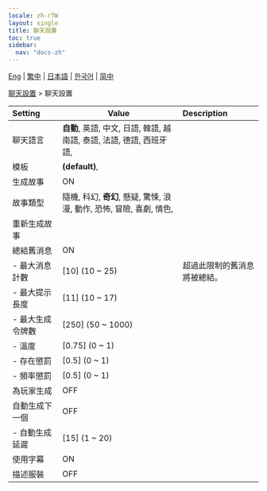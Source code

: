 ```yaml
---
locale: zh-rTW
layout: single
title: 聊天設置
toc: true
sidebar:
  nav: "docs-zh"
---
```

[Eng](/dancexr/menu/2025.4/chat/chat_settings) | [繁中](/tw/dancexr/menu/2025.4/chat/chat_settings) | [日本語](/jp/dancexr/menu/2025.4/chat/chat_settings) | [한국어](/kr/dancexr/menu/2025.4/chat/chat_settings) | [简中](/zh/dancexr/menu/2025.4/chat/chat_settings)

[聊天設置](../menu#聊天設置) > 聊天設置



| Setting | Value | Description |
| :--- | --- | :--- |
| 聊天語言 | **自動**, 英語, 中文, 日語, 韓語, 越南語, 泰語, 法語, 德語, 西班牙語,  |  |
| 模板 | **(default)**,  |  |
| 生成故事 | ON | 
| 故事類型 | 隨機, 科幻, **奇幻**, 懸疑, 驚悚, 浪漫, 動作, 恐怖, 冒險, 喜劇, 情色,  |  |
| 重新生成故事 || 
| 總結舊消息 | ON | 
|- 最大消息計數 | [10] (10 ~ 25) | 超過此限制的舊消息將被總結。
|- 最大提示長度 | [11] (10 ~ 17) | 
|- 最大生成令牌數 | [250] (50 ~ 1000) | 
|- 溫度 | [0.75] (0 ~ 1) | 
|- 存在懲罰 | [0.5] (0 ~ 1) | 
|- 頻率懲罰 | [0.5] (0 ~ 1) | 
| 為玩家生成 | OFF | 
| 自動生成下一個 | OFF | 
|- 自動生成延遲 | [15] (1 ~ 20) | 
| 使用字幕 | ON | 
| 描述服裝 | OFF | 
